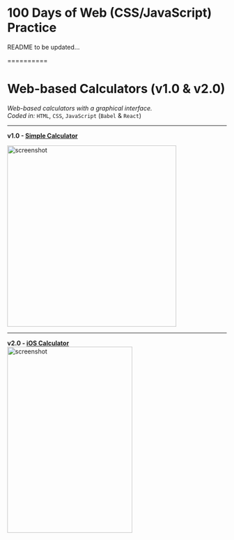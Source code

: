 # 100 Days of Web (CSS/JavaScript) Practice

README to be updated...

==========

# Web-based Calculators (v1.0 & v2.0)

*Web-based calculators with a graphical interface.*  
*Coded in:* `HTML`, `CSS`, `JavaScript` (`Babel` & `React`)

---

**v1.0 - <a href="https://codepen.io/miffycs/full/vQQePK">Simple Calculator</a>**  

<a href="https://codepen.io/miffycs/full/vQQePK"><img src="https://github.com/miffycs/Web-based-Calculator/blob/master/js-calculator/img/screenshot.jpg" alt="screenshot" width="388" height="415" /></a>

---

**v2.0 - <a href="https://codepen.io/miffycs/full/NEerJE/">iOS Calculator</a>**  
<a href="https://codepen.io/miffycs/full/NEerJE/"><img src="https://github.com/miffycs/Web-based-Calculator/blob/master/react-calculator/img/screenshot.jpg" alt="screenshot" width="287" height="426.5" /></a>
